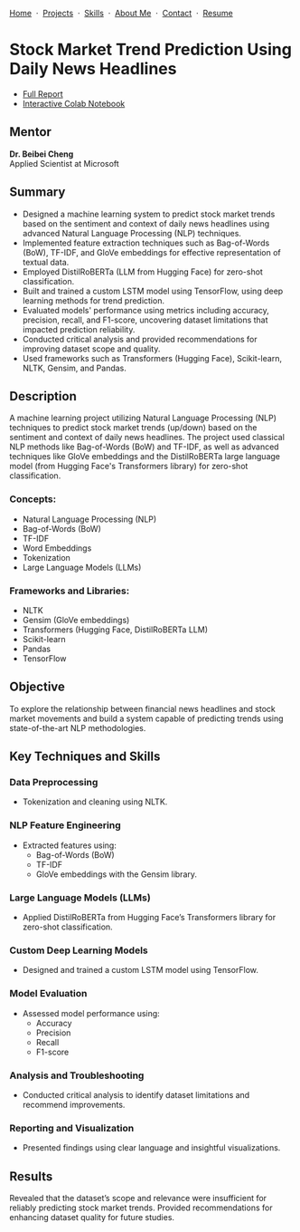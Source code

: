 [Home](https://github.com/saifullah-s/portfolio/blob/main/README.md) &nbsp;·&nbsp; [Projects](https://github.com/saifullah-s/portfolio/blob/main/projects.md) &nbsp;·&nbsp; [Skills](https://github.com/saifullah-s/portfolio/blob/main/skills.md) &nbsp;·&nbsp; [About Me](https://github.com/saifullah-s/portfolio/blob/main/about-me.md) &nbsp;·&nbsp; [Contact](https://github.com/saifullah-s/portfolio/blob/main/contact.md) &nbsp;·&nbsp; [Resume](https://github.com/saifullah-s/portfolio/blob/main/resume.md)  

# Stock Market Trend Prediction Using Daily News Headlines

- [Full Report](https://drive.google.com/file/d/1ZVjdSj-eas66aoXTC2nfnZLVbRHBB8jh/view?usp=drive_link)  
- [Interactive Colab Notebook](https://colab.research.google.com/drive/1csF-R6GsXo5oc8ChU33RyVfk_W8a4Kpo?usp=drive_link)  

## Mentor
**Dr. Beibei Cheng**  
Applied Scientist at Microsoft

## Summary
-	Designed a machine learning system to predict stock market trends based on the sentiment and context of daily news headlines using advanced Natural Language Processing (NLP) techniques.
-	Implemented feature extraction techniques such as Bag-of-Words (BoW), TF-IDF, and GloVe embeddings for effective representation of textual data.
-	Employed DistilRoBERTa (LLM from Hugging Face) for zero-shot classification.
-	Built and trained a custom LSTM model using TensorFlow, using deep learning methods for trend prediction.
-	Evaluated models' performance using metrics including accuracy, precision, recall, and F1-score, uncovering dataset limitations that impacted prediction reliability.
-	Conducted critical analysis and provided recommendations for improving dataset scope and quality.
-	Used frameworks such as Transformers (Hugging Face), Scikit-learn, NLTK, Gensim, and Pandas.

## Description
A machine learning project utilizing Natural Language Processing (NLP) techniques to predict stock market trends (up/down) based on the sentiment and context of daily news headlines. The project used classical NLP methods like Bag-of-Words (BoW) and TF-IDF, as well as advanced techniques like GloVe embeddings and the DistilRoBERTa large language model (from Hugging Face's Transformers library) for zero-shot classification.

### Concepts:
- Natural Language Processing (NLP)
- Bag-of-Words (BoW)
- TF-IDF
- Word Embeddings
- Tokenization
- Large Language Models (LLMs)

### Frameworks and Libraries:
- NLTK
- Gensim (GloVe embeddings)
- Transformers (Hugging Face, DistilRoBERTa LLM)
- Scikit-learn
- Pandas
- TensorFlow

## Objective
To explore the relationship between financial news headlines and stock market movements and build a system capable of predicting trends using state-of-the-art NLP methodologies.

## Key Techniques and Skills

### Data Preprocessing
- Tokenization and cleaning using NLTK.

### NLP Feature Engineering
- Extracted features using:
  - Bag-of-Words (BoW)
  - TF-IDF
  - GloVe embeddings with the Gensim library.

### Large Language Models (LLMs)
- Applied DistilRoBERTa from Hugging Face’s Transformers library for zero-shot classification.

### Custom Deep Learning Models
- Designed and trained a custom LSTM model using TensorFlow.

### Model Evaluation
- Assessed model performance using:
  - Accuracy
  - Precision
  - Recall
  - F1-score

### Analysis and Troubleshooting
- Conducted critical analysis to identify dataset limitations and recommend improvements.

### Reporting and Visualization
- Presented findings using clear language and insightful visualizations.

## Results
Revealed that the dataset’s scope and relevance were insufficient for reliably predicting stock market trends. Provided recommendations for enhancing dataset quality for future studies.  
